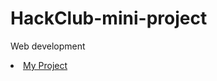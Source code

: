 # HackClub-mini-project
Web development

<li><a href=
"https://in.linkedin.com/company/shapeai">My Project</a>
